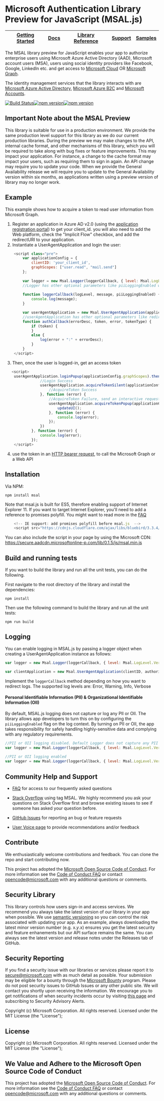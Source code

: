
Microsoft Authentication Library Preview for JavaScript (MSAL.js)
=========================================================

| [Getting Started](https://github.com/Azure-Samples/active-directory-javascript-singlepageapp-dotnet-webapi-v2 )| [Docs](https://aka.ms/aaddevv2) | [Library Reference](https://htmlpreview.github.io/?https://raw.githubusercontent.com/AzureAD/microsoft-authentication-library-for-js/blob/dev/docs/classes/_useragentapplication_.useragentapplication.html) | [Support](README.md#community-help-and-support) | [Samples](./devApps/VanillaJSTestApp )
| --- | --- | --- | --- | --- |


The MSAL library preview for JavaScript enables your app to authorize enterprise users using Microsoft Azure Active Directory (AAD), Microsoft account users (MSA), users using social identity providers like Facebook, Google, LinkedIn etc. and get access to [Microsoft Cloud](https://cloud.microsoft.com) OR  [Microsoft Graph](https://graph.microsoft.io). 

The identity management services that the library interacts with are [Microsoft Azure Active Directory](https://azure.microsoft.com/en-us/services/active-directory/), [Microsoft Azure B2C](https://azure.microsoft.com/services/active-directory-b2c/) and [Microsoft Accounts](https://account.microsoft.com).


[![Build Status](https://travis-ci.org/AzureAD/microsoft-authentication-library-for-js.png?branch=dev)](https://travis-ci.org/AzureAD/microsoft-authentication-library-for-js)[![npm version](https://img.shields.io/npm/v/msal.svg?style=flat)](https://www.npmjs.com/package/msal)[![npm version](https://img.shields.io/npm/dm/msal.svg)](https://nodei.co/npm/msal/)

## Important Note about the MSAL Preview
This library is suitable for use in a production environment. We provide the same production level support for this library as we do our current production libraries. During the preview we may make changes to the API, internal cache format, and other mechanisms of this library, which you will be required to take along with bug fixes or feature improvements. This may impact your application. For instance, a change to the cache format may impact your users, such as requiring them to sign in again. An API change may require you to update your code. When we provide the General Availability release we will require you to update to the General Availability version within six months, as applications written using a preview version of library may no longer work.


## Example
This example shows how to acquire a token to read user information from Microsoft Graph.
1. Register an application in Azure AD v2.0 (using the [application registration portal](https://apps.dev.microsoft.com/)) to get your client_id. you will also need to add the Web platform, check the "Implicit Flow" checkbox, and add the redirectURI to your application.
2. Instantiate a UserAgentApplication and login the user:
```JavaScript
    <script class="pre">
        var applicationConfig = {
            clientID: 'your_client_id',
            graphScopes: ["user.read", "mail.send"]
        };
		
        var logger = new Msal.Logger(loggerCallback, { level: Msal.LogLevel.Verbose, correlationId:'12345' }); // level and correlationId are optional parameters.
		//Logger has other optional parameters like piiLoggingEnabled which can be assigned as shown aabove. Please refer to the docs to see the full list and their default values.
		
        function loggerCallback(logLevel, message, piiLoggingEnabled) {
            console.log(message);
        }

        var userAgentApplication = new Msal.UserAgentApplication(applicationConfig.clientID, null, authCallback, { logger: logger, cacheLocation: 'localStorage'}); //logger and cacheLocation are optional parameters.
		//userAgentApplication has other optional parameters like redirectUri which can be assigned as shown above.Please refer to the docs to see the full list and their default values.
        function authCallback(errorDesc, token, error, tokenType) {
            if (token) {
            }
            else {
                log(error + ":" + errorDesc);
            }
        }
    </script>
```
3. Then, once the user is logged-in, get an access token

```JavaScript
   <script>
    userAgentApplication.loginPopup(applicationConfig.graphScopes).then(function (idToken) {
                //Login Success
                userAgentApplication.acquireTokenSilent(applicationConfig.graphScopes).then(function (accessToken) {
                    //AcquireToken Success
                }, function (error) {
                    //AcquireToken Failure, send an interactive request.
                    userAgentApplication.acquireTokenPopup(applicationConfig.graphScopes).then(function (accessToken) {
                        updateUI();
                    }, function (error) {
                        console.log(error);
                    });
                })
            }, function (error) {
                console.log(error);
            });
    </script>
```

4. use the token in an [HTTP bearer request](https://github.com/Azure-Samples/active-directory-javascript-singlepageapp-dotnet-webapi-v2/blob/master/TodoSPA/App/Scripts/Ctrls/todoListCtrl.js#L30), to call the Microsoft Graph or a Web API

## Installation

Via NPM:

    npm install msal

Note that msal.js is built for ES5, therefore enabling support of Internet Explorer 11. If you want to target Internet Explorer, you'll need to add a reference to promises polyfill. You might want to read more in the [FAQ](../../wiki)
```JavaScript
    <!-- IE support: add promises polyfill before msal.js  -->
    <script src="https://cdnjs.cloudflare.com/ajax/libs/bluebird/3.3.4/bluebird.min.js" class="pre"></script> 
```

You can also include the script in your page by using the Microsoft CDN: 
https://secure.aadcdn.microsoftonline-p.com/lib/0.1.5/js/msal.min.js

## Build and running tests

If you want to build the library and run all the unit tests, you can do the following.

First navigate to the root directory of the library and install the dependencies:

	npm install
	
Then use the following command to build the library and run all the unit tests:

	npm run build

## Logging

You can enable logging in MSAL.js by passing a logger object when creating a UserAgentApplication instance as follows: 
```javascript
var logger = new Msal.Logger(loggerCallback, { level: Msal.LogLevel.Verbose });

var clientApplication = new Msal.UserAgentApplication(clientID, authority, authCallback, { logger: logger });

```
Implement the `loggerCallback` method depending on how you want to redirect logs. 
The supported log levels are: Error, Warning, Info, Verbose

#### Personal Identifiable Information (PII) & Organizational Identifiable Information (OII)

By default, MSAL.js logging does not capture or log any PII or OII. The library allows app developers to turn this on by configuring the `piiLoggingEnabled` flag on the log context. By turning on PII or OII, the app takes responsibility for safely handling highly-sensitive data and complying with any regulatory requirements.

```javascript
//PII or OII logging disabled. Default Logger does not capture any PII or OII
var logger = new Msal.Logger(loggerCallback, { level: Msal.LogLevel.Verbose, piiLoggingEnabled: false });
    
//PII or OII logging enabled
var logger = new Msal.Logger(loggerCallback, { level: Msal.LogLevel.Verbose, piiLoggingEnabled: true });

```
## Community Help and Support

- [FAQ](../../wiki) for access to our frequently asked questions

- [Stack Overflow](http://stackoverflow.com/questions/tagged/msal) using tag MSAL.
We highly recommend you ask your questions on Stack Overflow first and browse existing issues to see if someone has asked your question before. 

- [GitHub Issues](../../issues) for reporting an bug or feature requests 

- [User Voice page](https://feedback.azure.com/forums/169401-azure-active-directory) to provide recommendations and/or feedback

## Contribute

We enthusiastically welcome contributions and feedback. You can clone the repo and start contributing now. 

This project has adopted the [Microsoft Open Source Code of Conduct](https://opensource.microsoft.com/codeofconduct/). For more information see the [Code of Conduct FAQ](https://opensource.microsoft.com/codeofconduct/faq/) or contact [opencode@microsoft.com](mailto:opencode@microsoft.com) with any additional questions or comments.

## Security Library

This library controls how users sign-in and access services. We recommend you always take the latest version of our library in your app when possible. We use [semantic versioning](http://semver.org) so you can control the risk associated with updating your app. As an example, always downloading the latest minor version number (e.g. x.*y*.x) ensures you get the latest security and feature enhanements but our API surface remains the same. You can always see the latest version and release notes under the Releases tab of GitHub.

## Security Reporting

If you find a security issue with our libraries or services please report it to [secure@microsoft.com](mailto:secure@microsoft.com) with as much detail as possible. Your submission may be eligible for a bounty through the [Microsoft Bounty](http://aka.ms/bugbounty) program. Please do not post security issues to GitHub Issues or any other public site. We will contact you shortly upon receiving the information. We encourage you to get notifications of when security incidents occur by visiting [this page](https://technet.microsoft.com/en-us/security/dd252948) and subscribing to Security Advisory Alerts.


Copyright (c) Microsoft Corporation.  All rights reserved. Licensed under the MIT License (the "License");



## License

Copyright (c) Microsoft Corporation.  All rights reserved. Licensed under the MIT License (the "License");

## We Value and Adhere to the Microsoft Open Source Code of Conduct

This project has adopted the [Microsoft Open Source Code of Conduct](https://opensource.microsoft.com/codeofconduct/). For more information see the [Code of Conduct FAQ](https://opensource.microsoft.com/codeofconduct/faq/) or contact [opencode@microsoft.com](mailto:opencode@microsoft.com) with any additional questions or comments.
